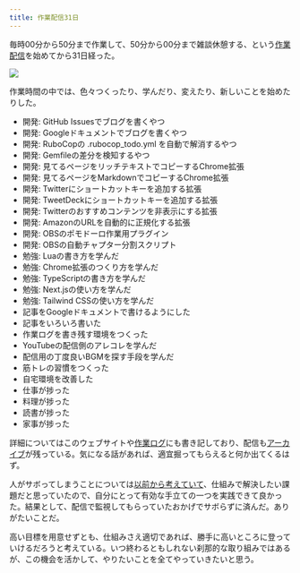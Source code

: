 ```yaml
---
title: 作業配信31日
---
```

毎時00分から50分まで作業して、50分から00分まで雑談休憩する、という[作業配信](https://www.youtube.com/c/r7kamura)を始めてから31日経った。

![](https://lh3.googleusercontent.com/docs/ADP-6oEU0LsTNeENB2yl8PAu8p3lAH-QA-BLYBrnTY-b_LbLF6W6vq9wJk_MCHP7seQDr-gfEn_rg7_ShACnX5LPWxZQQhFG8VJAkVqsOeYsmm3oUyF-jIqH47r2D-ZXWUuD_Nsvx1Ie5wkaJ0xfyiGrigSuIzq48cR9P12i2Q6Q0uEDy90QtpIlvbLx4QoSKKGQhYDcZ_6MCv7WLQG9oLAMqaOTDOGLbGH2R-mKSjHN3T14ltCgFn3Xm5bov60ByLjZPTmuA70P4ZqAfPjjtO36fuFlmp3Hzdt8qTq7Ouopl14H5yhiHZsZryNZgje6KVD4XBllerPM-LwcluuNjF-5qnNI70VG6UtzBsT4d6OCCOMBs2JM8sJnvjMC6JZM5PWGvUfs_j9vTLro9ycEbob8NJpM-wukCaN0XwTg8DwPiwRUJ1-N_5PCwmmc8mRdAi8lPJWKk9cktsRkPxC3sgJ0ikODQLuc3QAEH4F3LJgGoy0P-s_n95qYyleMi1BrnkMgd9ERoIBvauiZC5p3-ZF_QC4JBCwYIcW9ASbiUrToPRHoOAnITgVzF92EdHFFzxqWT3319_ALDQnui3ck0t-0HAF0ZET6jw-6EZJlAvfJ8SHgwXkJbGcjLhSnMXhvFluFNSEQ0sUrnYJTDYxlFTqleD29Vt2kKPmX1DOoz8vW43Cb92hDZUyI5Y9koZPvJEnCdUVLf_CPUIXcU1w0cXQRoIICk9Gms2WrMeOh-tzddKao9F_n6q_TrCCD2l-mf1ju29gZ6FsFC-JWQGOcqKp-mMpCWzV3GuIpwA_cnvRkdxmbEs-vNBCCV2BZd9PseehSa_W5PyAdvVsvrwdhFofR_0IvBdKgrBrnMLg9iIfYIn2JyvTA9MtxT4T_sr3gyIPnl-zKk4Nze-n16eWBRhY5zYv5Pc5-T1yWgnIN35wnSQrjyVcFHzu86KRvsjC6tJdPRRAz-veY5KHG5r0B3oaJAWm7S7o--OgLtBJ-87pBJdI65A7vpA_2JrWlF0aJnExijf8QXJT03V-e350KAypKz-FMcxKh5WIe1L75oUQv8V6c09Wq6zd0R3tFC4MckPNRObaJiAg0eMgIfL61rt2IPr6kgkEKCwWBS_u1nAj1MW_Tx0DKt16SZ-BYnSnC9jk129xQgC5j81m_hbpxp54HgL3VrjM9R8bb_tImYUHiPbkSMaPklFBEIqXw8lOLImxNzbiyX2jPwsdAd3623-OmRfVfffqXve9KK32epgnnCLTxcmI_)

作業時間の中では、色々つくったり、学んだり、変えたり、新しいことを始めたりした。

*   開発: GitHub Issuesでブログを書くやつ
*   開発: Googleドキュメントでブログを書くやつ
*   開発: RuboCopの .rubocop\_todo.yml を自動で解消するやつ
*   開発: Gemfileの差分を検知するやつ
*   開発: 見てるページをリッチテキストでコピーするChrome拡張
*   開発: 見てるページをMarkdownでコピーするChrome拡張
*   開発: Twitterにショートカットキーを追加する拡張
*   開発: TweetDeckにショートカットキーを追加する拡張
*   開発: Twitterのおすすめコンテンツを非表示にする拡張
*   開発: AmazonのURLを自動的に正規化する拡張
*   開発: OBSのポモドーロ作業用プラグイン
*   開発: OBSの自動チャプター分割スクリプト
*   勉強: Luaの書き方を学んだ
*   勉強: Chrome拡張のつくり方を学んだ
*   勉強: TypeScriptの書き方を学んだ
*   勉強: Next.jsの使い方を学んだ
*   勉強: Tailwind CSSの使い方を学んだ
*   記事をGoogleドキュメントで書けるようにした
*   記事をいろいろ書いた
*   作業ログを書き残す環境をつくった
*   YouTubeの配信側のアレコレを学んだ
*   配信用の丁度良いBGMを探す手段を学んだ
*   筋トレの習慣をつくった
*   自宅環境を改善した
*   仕事が捗った
*   料理が捗った
*   読書が捗った
*   家事が捗った

詳細についてはこのウェブサイトや[作業ログ](https://r7kamura.github.io/diary/)にも書き記しており、配信も[アーカイブ](https://www.youtube.com/c/r7kamura)が残っている。気になる話があれば、適宜掘ってもらえると何か出てくるはず。

人がサボってしまうことについては[以前から考えていて](https://twitter.com/r7kamura/status/1529728163068395521)、仕組みで解決したい課題だと思っていたので、自分にとって有効な手立ての一つを実践できて良かった。結果として、配信で監視してもらっていたおかげでサボらずに済んだ。ありがたいことだ。

高い目標を用意せずとも、仕組みさえ適切であれば、勝手に高いところに登っていけるだろうと考えている。いつ終わるともしれない刹那的な取り組みではあるが、この機会を活かして、やりたいことを全てやっていきたいと思う。
